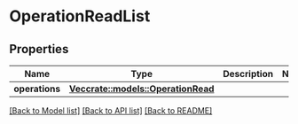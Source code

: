 # OperationReadList

## Properties

Name | Type | Description | Notes
------------ | ------------- | ------------- | -------------
**operations** | [**Vec<crate::models::OperationRead>**](OperationRead.md) |  | 

[[Back to Model list]](../README.md#documentation-for-models) [[Back to API list]](../README.md#documentation-for-api-endpoints) [[Back to README]](../README.md)


